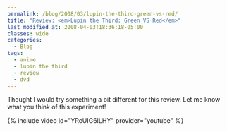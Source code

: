 ```yaml
---
permalink: /blog/2008/03/lupin-the-third-green-vs-red/
title: "Review: <em>Lupin the Third: Green VS Red</em>"
last_modified_at: 2008-04-03T18:36:18-05:00
classes: wide
categories:
  - Blog
tags:
  - anime
  - lupin the third
  - review
  - dvd
---
```


Thought I would try something a bit different for this review.  Let me know what you think of this experiment!

{% include video id="YRcUIG6ILHY" provider="youtube" %}